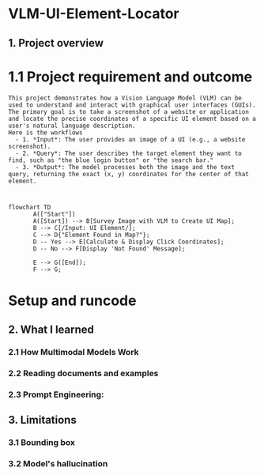 # VLM-UI-Element-Locator
## 1. Project overview
  # 1.1 Project requirement and outcome
    This project demonstrates how a Vision Language Model (VLM) can be used to understand and interact with graphical user interfaces (GUIs). The primary goal is to take a screenshot of a website or application and locate the precise coordinates of a specific UI element based on a user's natural language description.
    Here is the workflows
      - 1. *Input*: The user provides an image of a UI (e.g., a website screenshot).
      - 2. *Query*: The user describes the target element they want to find, such as "the blue login button" or "the search bar."
      - 3. *Output*: The model processes both the image and the text query, returning the exact (x, y) coordinates for the center of that element.
  #  
 ```mermaid
flowchart TD
        A(["Start"])
        A([Start]) --> B[Survey Image with VLM to Create UI Map];
        B --> C[/Input: UI Element/];
        C --> D{"Element Found in Map?"};
        D -- Yes --> E[Calculate & Display Click Coordinates];
        D -- No --> F[Display 'Not Found' Message];

        E --> G([End]);
        F --> G;
```
  # Setup and runcode 
## 2. What I learned
  ### 2.1 How Multimodal Models Work
  ### 2.2 Reading documents and examples
  ### 2.3 Prompt Engineering: 
## 3. Limitations
  ### 3.1 Bounding box 
  ### 3.2 Model's hallucination
  
  

